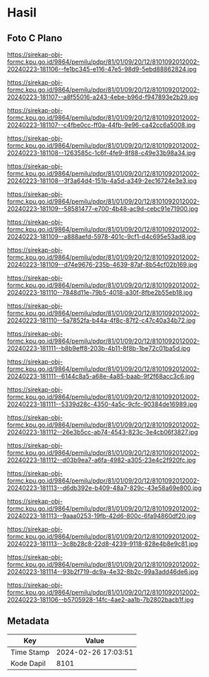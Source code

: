 # Hasil

## Foto C Plano

https://sirekap-obj-formc.kpu.go.id/9864/pemilu/pdpr/81/01/09/20/12/8101092012002-20240223-181106--fe1bc345-e116-47e5-98d9-5ebd88862824.jpg

https://sirekap-obj-formc.kpu.go.id/9864/pemilu/pdpr/81/01/09/20/12/8101092012002-20240223-181107--a8f55016-a243-4ebe-b96d-f947893e2b29.jpg

https://sirekap-obj-formc.kpu.go.id/9864/pemilu/pdpr/81/01/09/20/12/8101092012002-20240223-181107--c4fbe0cc-ff0a-44fb-9e96-ca42cc6a5008.jpg

https://sirekap-obj-formc.kpu.go.id/9864/pemilu/pdpr/81/01/09/20/12/8101092012002-20240223-181108--1263585c-1c6f-4fe9-8f88-c49e33b98a34.jpg

https://sirekap-obj-formc.kpu.go.id/9864/pemilu/pdpr/81/01/09/20/12/8101092012002-20240223-181108--3f3a64d4-151b-4a5d-a349-2ec16724e3e3.jpg

https://sirekap-obj-formc.kpu.go.id/9864/pemilu/pdpr/81/01/09/20/12/8101092012002-20240223-181109--58581477-e700-4b48-ac9d-cebc91e71900.jpg

https://sirekap-obj-formc.kpu.go.id/9864/pemilu/pdpr/81/01/09/20/12/8101092012002-20240223-181109--a888aefd-5978-401c-9cf1-d4c695e53ad8.jpg

https://sirekap-obj-formc.kpu.go.id/9864/pemilu/pdpr/81/01/09/20/12/8101092012002-20240223-181109--d74e9676-235b-4639-87af-8b54cf02b169.jpg

https://sirekap-obj-formc.kpu.go.id/9864/pemilu/pdpr/81/01/09/20/12/8101092012002-20240223-181110--7848d11e-79b5-4018-a30f-8fbe2b55eb18.jpg

https://sirekap-obj-formc.kpu.go.id/9864/pemilu/pdpr/81/01/09/20/12/8101092012002-20240223-181110--5a7852fa-b44a-4f8c-87f2-c47c40a34b72.jpg

https://sirekap-obj-formc.kpu.go.id/9864/pemilu/pdpr/81/01/09/20/12/8101092012002-20240223-181111--b8b9eff8-203b-4b11-8f8b-1be72c01ba5d.jpg

https://sirekap-obj-formc.kpu.go.id/9864/pemilu/pdpr/81/01/09/20/12/8101092012002-20240223-181111--6144c8a5-a68e-4a85-baab-9f2f68acc3c6.jpg

https://sirekap-obj-formc.kpu.go.id/9864/pemilu/pdpr/81/01/09/20/12/8101092012002-20240223-181111--5339d28c-4350-4a5c-9cfc-90384de16989.jpg

https://sirekap-obj-formc.kpu.go.id/9864/pemilu/pdpr/81/01/09/20/12/8101092012002-20240223-181112--26e3b5cc-ab74-4543-823c-3e4cb06f3827.jpg

https://sirekap-obj-formc.kpu.go.id/9864/pemilu/pdpr/81/01/09/20/12/8101092012002-20240223-181112--d03b9ea7-a6fa-4982-a305-23e4c2f920fc.jpg

https://sirekap-obj-formc.kpu.go.id/9864/pemilu/pdpr/81/01/09/20/12/8101092012002-20240223-181113--d6db392e-b409-48a7-829c-43e58a69e800.jpg

https://sirekap-obj-formc.kpu.go.id/9864/pemilu/pdpr/81/01/09/20/12/8101092012002-20240223-181113--9aaa0253-19fb-42d6-800c-6fa94860df20.jpg

https://sirekap-obj-formc.kpu.go.id/9864/pemilu/pdpr/81/01/09/20/12/8101092012002-20240223-181113--3c8b28c8-22d8-4239-9118-828e4b8e9c81.jpg

https://sirekap-obj-formc.kpu.go.id/9864/pemilu/pdpr/81/01/09/20/12/8101092012002-20240223-181114--93b2f719-dc9a-4e32-8b2c-99a3add46de6.jpg

https://sirekap-obj-formc.kpu.go.id/9864/pemilu/pdpr/81/01/09/20/12/8101092012002-20240223-181106--b5705928-14fc-4ae2-aa1b-7b2802bacb1f.jpg


## Metadata

| Key        | Value               |
| ---------- | ------------------- |
| Time Stamp | 2024-02-26 17:03:51 |
| Kode Dapil | 8101                |



